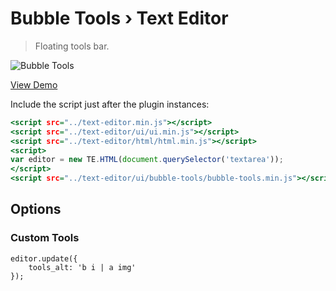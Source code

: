 Bubble Tools › Text Editor
==========================

> Floating tools bar.

![Bubble Tools](https://cloud.githubusercontent.com/assets/1669261/20364359/6b8d788e-ac75-11e6-9f56-e153e6cdab6a.png)

[View Demo](https://rawgit.com/tovic/text-editor/master/text-editor/ui/bubble-tools/bubble-tools.html)

Include the script just after the plugin instances:

~~~ .html
<script src="../text-editor.min.js"></script>
<script src="../text-editor/ui/ui.min.js"></script>
<script src="../text-editor/html/html.min.js"></script>
<script>
var editor = new TE.HTML(document.querySelector('textarea'));
</script>
<script src="../text-editor/ui/bubble-tools/bubble-tools.min.js"></script>
~~~

Options
-------

### Custom Tools

~~~ .javascript
editor.update({
    tools_alt: 'b i | a img'
});
~~~